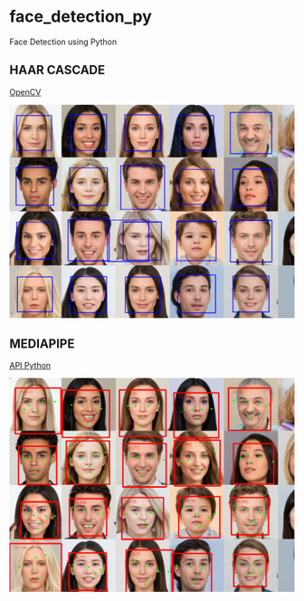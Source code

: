 # face_detection_py
Face Detection using Python

## HAAR CASCADE
[OpenCV](https://docs.opencv.org/4.7.0/db/d28/tutorial_cascade_classifier.html)

![haar](./img/haar.png)

## MEDIAPIPE
[API Python](https://developers.google.com/mediapipe/solutions/vision/face_detector/python)

![mediapipe](./img/mediapipe.png)
